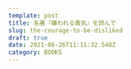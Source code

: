 ```yaml
---
template: post
title: 名著『嫌われる勇気』を読んで
slug: the-courage-to-be-disliked
draft: true
date: 2021-06-26T11:11:32.548Z
category: BOOKS
---
```

## 

##